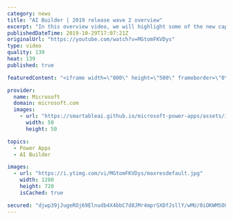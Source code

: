 ```yaml
---
category: news
title: "AI Builder | 2019 release wave 2 overview"
excerpt: "In this overview video, we will highlight some of the new capabilities included in the latest update to AI Builder within Power Apps that will help you plan and prepare for the upcoming updates with confidence.     Here are the capabilities covered:  • Building AI models  • Managing and sharing AI models"
publishedDateTime: 2019-10-29T17:07:21Z
originalUrl: "https://youtube.com/watch?v=MGtomFKVDys"
type: video
quality: 139
heat: 139
published: true

featuredContent: "<iframe width=\"800\" height=\"500\" frameborder=\"0\" src=\"https://www.youtube.com/embed/MGtomFKVDys\" allow=\"accelerometer; autoplay; encrypted-media; gyroscope; picture-in-picture\" allowfullscreen></iframe>"

provider:
  name: Microsoft
  domain: microsoft.com
  images:
    - url: "https://smartableai.github.io/microsoft-power-apps/assets/images/organizations/microsoft.com-50x50.jpg"
      width: 50
      height: 50

topics:
  - Power Apps
  - AI Builder

images:
  - url: "https://i.ytimg.com/vi/MGtomFKVDys/maxresdefault.jpg"
    width: 1280
    height: 720
    isCached: true

secured: "djwp39jJugeROj69Elnudb4X4bbC7d8JMr4mprSXDfJsllY/wMU/0iOKWMSO8YZamSwvQXczRiByK4aQxlYAvyumDh1wBPQbJJP3qO1C2md5QiP+ctu/ycplWub6NAKlFVVVZ1sFapnJ/pkT6TsM3FsQpplntoxOmCiWeY1HzJZO9GWRMIkpAjEnFGtcFYacz88DzXDoDmay8EoXNKH/vwkQiHqgTetdlJBquSOKon8NT6UfiQ4jpiQHLr/OaUsMlefOgMbyIhwMyWk6caq73PtXq3MFZ147d4Zmx6pCf+4OE6E4J9xNHW2vA9DOo8dvY82aEceRXH8GYk4i8jPnJNq7qQyOBDCdiPgZp3aubQbK7pKZnwK+rBP8gMFUqVfhPkbJtPJSIUrtGm7y9HyLjB6zI7Jkk30vm99DiUrDNoTKucRnRcF+zjmkHtZGKhzM;hsTm+Uw7vF0HsCNXIuUFzQ=="
---
```



